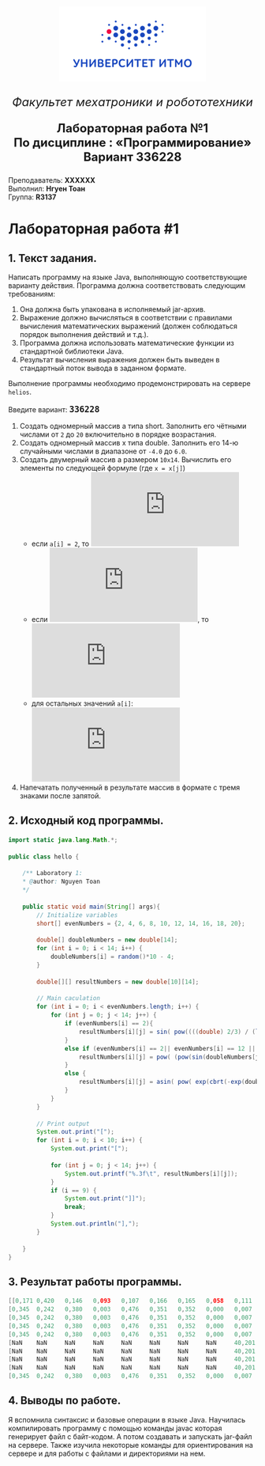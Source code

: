 <p align="center">
  <img src="Picture1.png" />
</p>
<p align="center" style ="font-size: 24px"><em>Факультет мехатроники и робототехники</em></p>

<p align="center" style ="font-size: 24px"><strong>Лабораторная работа №1 </br>
По дисциплине : «Программирование»</br>
Вариант 336228</strong>
</p>
<p align="left">Преподаватель: <strong>XXXXXX</strong></br>
Выполнил: <strong>Нгуен Тоан</strong></br>
Группа: <strong>R3137</strong>
</p>

# Лабораторная работа #1

## 1. Текст задания.

Написать программу на языке Java, выполняющую соответствующие варианту действия. Программа должна соответствовать следующим требованиям:

1. Она должна быть упакована в исполняемый jar-архив.
2. Выражение должно вычисляться в соответствии с правилами вычисления математических выражений (должен соблюдаться порядок выполнения действий и т.д.).
3. Программа должна использовать математические функции из стандартной библиотеки Java.
4. Результат вычисления выражения должен быть выведен в стандартный поток вывода в заданном формате.

Выполнение программы необходимо продемонстрировать на сервере `helios`.

Введите вариант: <span style="font-size:20px"><strong>`336228`</strong></span>

1. Создать одномерный массив a типа short. Заполнить его чётными числами от `2` до `20` включительно в порядке возрастания.
2. Создать одномерный массив x типа double. Заполнить его 14-ю случайными числами в диапазоне от `-4.0` до `6.0`.
3. Создать двумерный массив a размером `10x14`. Вычислить его элементы по следующей формуле (где `x = x[j]`)
   - если `a[i] = 2`, то  ![a[i][j] =\sin((\frac{\frac{2}{3}}{\ln(x)+1})^2)](https://latex.codecogs.com/gif.latex?a%5Bi%5D%5Bj%5D%20%3D%5Csin%28%28%5Cfrac%7B%5Cfrac%7B2%7D%7B3%7D%7D%7B%5Cln%28x%29&plus;1%7D%29%5E2%29)
   - если ![a[i] \in \{4, 12, 14, 16, 18\}](https://latex.codecogs.com/gif.latex?a%5Bi%5D%20%5Cin%20%5C%7B4%2C%2012%2C%2014%2C%2016%2C%2018%5C%7D), то ![a[i][j]=(\frac{(\sin(x))^{(\frac{x}{x+1})^3}+ \pi}{0.5})^2](https://latex.codecogs.com/gif.latex?a%5Bi%5D%5Bj%5D%3D%28%5Cfrac%7B%28%5Csin%28x%29%29%5E%7B%28%5Cfrac%7Bx%7D%7Bx&plus;1%7D%29%5E3%7D&plus;%20%5Cpi%7D%7B0.5%7D%29%5E2)
   - для остальных значений `a[i]`: ![a[i][j]= \arcsin(e^{(\sqrt[3]{-e^{x}}})^{2})](https://latex.codecogs.com/gif.latex?a%5Bi%5D%5Bj%5D%3D%20%5Carcsin%28e%5E%7B%28%5Csqrt%5B3%5D%7B-e%5E%7Bx%7D%7D%7D%29%5E%7B2%7D%29)
4. Напечатать полученный в результате массив в формате с тремя знаками после запятой.

## 2. Исходный код программы.
```java
import static java.lang.Math.*;

public class hello {

    /** Laboratory 1:
    * @author: Nguyen Toan
    */

    public static void main(String[] args){
    	// Initialize variables
        short[] evenNumbers = {2, 4, 6, 8, 10, 12, 14, 16, 18, 20};

        double[] doubleNumbers = new double[14];
        for (int i = 0; i < 14; i++) {
            doubleNumbers[i] = random()*10 - 4;
        }

        double[][] resultNumbers = new double[10][14];

        // Main caculation 
        for (int i = 0; i < evenNumbers.length; i++) {
            for (int j = 0; j < 14; j++) {
                if (evenNumbers[i] == 2){
                    resultNumbers[i][j] = sin( pow((((double) 2/3) / (log(abs(doubleNumbers[j]))  +1)), 2) );
                } 
                else if (evenNumbers[i] == 2|| evenNumbers[i] == 12 || evenNumbers[i] == 14 || evenNumbers[i] == 16 || evenNumbers[i] == 18) {
                    resultNumbers[i][j] = pow( (pow(sin(doubleNumbers[j]),pow((double) doubleNumbers[j]/(doubleNumbers[j]-1), 3)) + PI) / 0.5 , 2);
                } 
                else {
                    resultNumbers[i][j] = asin( pow( exp(cbrt(-exp(doubleNumbers[j]))), 2) );
                }
            }
        }

        // Print output
        System.out.print("[");
        for (int i = 0; i < 10; i++) {
            System.out.print("[");

            for (int j = 0; j < 14; j++) {
                System.out.printf("%.3f\t", resultNumbers[i][j]);
            }
            if (i == 9) {
            	System.out.print("]]");
            	break;
            }
            System.out.println("],");
        }
        
    }
}
```

## 3. Результат работы программы.
```java
[[0,171 0,420   0,146   0,093   0,107   0,166   0,165   0,058   0,111   0,105   0,083   0,268   0,926   0,097   ],
[0,345  0,242   0,380   0,003   0,476   0,351   0,352   0,000   0,007   0,483   0,594   0,045   0,204   0,515   ],
[0,345  0,242   0,380   0,003   0,476   0,351   0,352   0,000   0,007   0,483   0,594   0,045   0,204   0,515   ],
[0,345  0,242   0,380   0,003   0,476   0,351   0,352   0,000   0,007   0,483   0,594   0,045   0,204   0,515   ],
[0,345  0,242   0,380   0,003   0,476   0,351   0,352   0,000   0,007   0,483   0,594   0,045   0,204   0,515   ],
[NaN    NaN     NaN     NaN     NaN     NaN     NaN     NaN     40,201  NaN     60,233  42,536  NaN     NaN     ],
[NaN    NaN     NaN     NaN     NaN     NaN     NaN     NaN     40,201  NaN     60,233  42,536  NaN     NaN     ],
[NaN    NaN     NaN     NaN     NaN     NaN     NaN     NaN     40,201  NaN     60,233  42,536  NaN     NaN     ],
[NaN    NaN     NaN     NaN     NaN     NaN     NaN     NaN     40,201  NaN     60,233  42,536  NaN     NaN     ],
[0,345  0,242   0,380   0,003   0,476   0,351   0,352   0,000   0,007   0,483   0,594   0,045   0,204   0,515   ]]
```

## 4. Выводы по работе.
Я вспомнила синтаксис и базовые операции в языке Java. Научилась компилировать программу с помощью команды javac которая генерирует файл с байт-кодом. А потом создавать и запускать jar-файл на сервере. Также изучила некоторые команды для ориентирования на сервере и для работы с файлами и директориями на нем.

